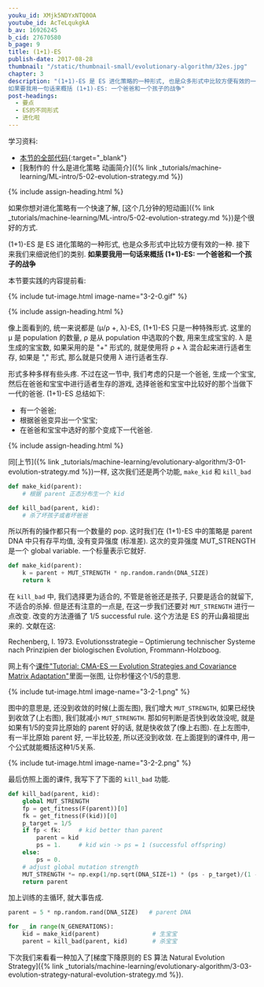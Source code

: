 ```yaml
---
youku_id: XMjk5NDYxNTQ0OA
youtube_id: AcTeLqukgkA
b_av: 16926245
b_cid: 27670580
b_page: 9
title: (1+1)-ES
publish-date: 2017-08-28
thumbnail: "/static/thumbnail-small/evolutionary-algorithm/32es.jpg"
chapter: 3
description: "(1+1)-ES 是 ES 进化策略的一种形式, 也是众多形式中比较方便有效的一种. 接下来我们来细说他们的类别.
如果要我用一句话来概括 (1+1)-ES: 一个爸爸和一个孩子的战争"
post-headings:
  - 要点
  - ES的不同形式
  - 进化啦
---
```



学习资料:

* [本节的全部代码](https://github.com/MorvanZhou/Evolutionary-Algorithm/blob/master/tutorial-contents/Evolution%20Strategy/(1%2B1)-ES.py){:target="_blank"}
* [我制作的 什么是进化策略 动画简介]({% link _tutorials/machine-learning/ML-intro/5-02-evolution-strategy.md %})

 {% include assign-heading.html %}

如果你想对进化策略有一个快速了解, [这个几分钟的短动画]({% link _tutorials/machine-learning/ML-intro/5-02-evolution-strategy.md %})是个很好的方式.

(1+1)-ES 是 ES 进化策略的一种形式, 也是众多形式中比较方便有效的一种. 接下来我们来细说他们的类别.
**如果要我用一句话来概括 (1+1)-ES: 一个爸爸和一个孩子的战争**

本节要实践的内容提前看:

{% include tut-image.html image-name="3-2-0.gif" %}


 {% include assign-heading.html %}

像上面看到的, 统一来说都是 (μ/ρ +, λ)-ES, (1+1)-ES 只是一种特殊形式.
这里的 μ 是 population 的数量, ρ 是从 population 中选取的个数, 用来生成宝宝的.
λ 是生成的宝宝数, 如果采用的是 "+" 形式的, 就是使用将 ρ + λ 混合起来进行适者生存,
如果是 "," 形式, 那么就是只使用 λ 进行适者生存.

形式多种多样有些头疼. 不过在这一节中,
我们考虑的只是一个爸爸, 生成一个宝宝,
然后在爸爸和宝宝中进行适者生存的游戏,
选择爸爸和宝宝中比较好的那个当做下一代的爸爸. (1+1)-ES 总结如下:

* 有一个爸爸;
* 根据爸爸变异出一个宝宝;
* 在爸爸和宝宝中选好的那个变成下一代爸爸.


 {% include assign-heading.html %}

同[上节]({% link _tutorials/machine-learning/evolutionary-algorithm/3-01-evolution-strategy.md %})一样,
这次我们还是两个功能, `make_kid` 和 `kill_bad`

```python
def make_kid(parent):
    # 根据 parent 正态分布生一个 kid

def kill_bad(parent, kid):
    # 杀了坏孩子或者坏爸爸
```

所以所有的操作都只有一个数量的 pop. 这时我们在 (1+1)-ES 中的策略是 parent DNA 中只有存平均值, 没有变异强度 (标准差). 这次的变异强度 MUT_STRENGTH
是一个 global variable. 一个标量表示它就好.

```python
def make_kid(parent):
    k = parent + MUT_STRENGTH * np.random.randn(DNA_SIZE)
    return k
```

在 `kill_bad` 中, 我们选择更为适合的, 不管是爸爸还是孩子, 只要是适合的就留下, 不适合的杀掉.
但是还有注意的一点是, 在这一步我们还要对 `MUT_STRENGTH` 进行一点改变. 改变的方法遵循了 1/5 successful rule.
这个方法是 ES 的开山鼻祖提出来的. 文献在这:

Rechenberg, I. 1973. Evolutionsstrategie – Optimierung technischer Systeme nach Prinzipien der biologischen Evolution, Frommann-Holzboog.

网上有个[课件"Tutorial: CMA-ES — Evolution Strategies and
Covariance Matrix Adaptation"](https://www.lri.fr/~hansen/gecco2011-CMA-ES-tutorial.pdf)里面一张图, 让你秒懂这个1/5的意思.

{% include tut-image.html image-name="3-2-1.png" %}

图中的意思是, 还没到收敛的时候(上面左图), 我们增大 `MUT_STRENGTH`, 如果已经快到收敛了(上右图), 我们就减小 `MUT_STRENGTH`.
那如何判断是否快到收敛没呢, 就是如果有1/5的变异比原始的 parent 好的话, 就是快收敛了(像上右图). 在上左图中, 有一半比原始 parent 好, 一半比较差, 所以还没到收敛.
在上面提到的课件中, 用一个公式就能概括这种1/5关系.

{% include tut-image.html image-name="3-2-2.png" %}

最后仿照上面的课件, 我写下了下面的 `kill_bad` 功能.

```python
def kill_bad(parent, kid):
    global MUT_STRENGTH
    fp = get_fitness(F(parent))[0]
    fk = get_fitness(F(kid))[0]
    p_target = 1/5
    if fp < fk:     # kid better than parent
        parent = kid
        ps = 1.     # kid win -> ps = 1 (successful offspring)
    else:
        ps = 0.
    # adjust global mutation strength
    MUT_STRENGTH *= np.exp(1/np.sqrt(DNA_SIZE+1) * (ps - p_target)/(1 - p_target))
    return parent
```


加上训练的主循环, 就大事告成.

```python
parent = 5 * np.random.rand(DNA_SIZE)   # parent DNA

for _ in range(N_GENERATIONS):
    kid = make_kid(parent)               # 生宝宝
    parent = kill_bad(parent, kid)       # 杀宝宝
```

下次我们来看看一种加入了[梯度下降原则的 ES 算法 Natural Evolution Strategy]({% link _tutorials/machine-learning/evolutionary-algorithm/3-03-evolution-strategy-natural-evolution-strategy.md %}).